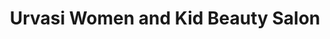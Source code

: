 ---
title: "Urvasi Women and Kid Beauty Salon"
url: /trivandrum/urvasi-women-and-kid-beauty-salon/
shop: beauty
---